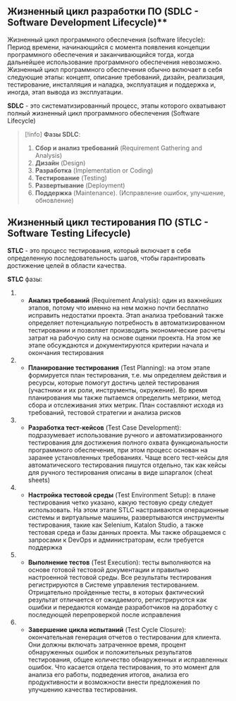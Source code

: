## **Жизненный цикл разработки ПО (SDLC - Software Development Lifecycle)****

Жизненный цикл программного обеспечения (software lifecycle): Период времени, начинающийся с момента появления концепции программного обеспечения и заканчивающийся тогда, когда дальнейшее использование программного обеспечения невозможно. Жизненный цикл программного обеспечения обычно включает в себя следующие этапы: концепт, описание требований, дизайн, реализация, тестирование, инсталляция и наладка, эксплуатация и поддержка и, иногда, этап вывода из эксплуатации.

**SDLC** - это систематизированный процесс, этапы которого охватывают полный жизненный цикл программного обеспечения (Software Lifecycle)

> [!info]
> **Фазы SDLC**: 
> 1. **Сбор и анализ требований** (Requirement Gathering and Analysis)
> 2. **Дизайн** (Design)
> 3. **Разработка** (Implementation or Coding)
> 4. **Тестирование** (Testing)
> 5. **Развертывание** (Deployment)
> 6. **Поддержка** (Maintenance). (Исправление ошибок, улучшение, обновление)


## **Жизненный цикл тестирования ПО (STLC - Software Testing Lifecycle)** 
**STLC** - это процесс тестирования, который включает в себя определенную последовательность шагов, чтобы гарантировать достижение целей в области качества.

**STLC** фазы:
1. - **Анализ требований** (Requirement Analysis): один из важнейших этапов, потому что именно на нем можно почти бесплатно исправить недостатки проекта. Этап анализа требований также определяет потенциальную потребность в автоматизированном тестировании и позволяет производить экономические расчеты затрат на рабочую силу на основе оценки проекта. На этом же этапе обсуждаются и документируются критерии начала и окончания тестирования
2. - **Планирование тестирования** (Test Planning): на этом этапе формируется план тестирования, т.е. мы определяем действия и ресурсы, которые помогут достичь целей тестирования (участники и их роли, инструменты, окружение). Во время планирования мы также пытаемся определить метрики, метод сбора и отслеживания этих метрик. План составляют исходя из требований, тестовой стратегии и анализа рисков
3. - **Разработка тест-кейсов** (Test Case Development): подразумевает использование ручного и автоматизированного тестирования для достижения полного охвата функциональности программного обеспечения, при этом процесс основан на заранее установленных требованиях. Чаще всего тест-кейсы для автоматического тестирования пишутся отдельно, так как кейсы для ручного тестирования описаны в виде шпаргалок (cheat sheets)
4. - **Настройка тестовой среды** (Test Environment Setup): в плане тестирования четко указано, какую тестовую среду следует использовать. На этом этапе STLC настраиваются операционные системы и виртуальные машины, развертываются инструменты тестирования, такие как Selenium, Katalon Studio, а также тестовая среда и базы данных проекта. Мы также обращаемся с запросами к DevOps и администраторам, если требуется поддержка
5. - **Выполнение тестов** (Test Execution): тесты выполняются на основе готовой тестовой документации и правильно настроенной тестовой среды. Все результаты тестирования регистрируются в Системе управления тестированием. Отрицательно пройденные тесты, в которых фактический результат отличается от ожидаемого, регистрируются как ошибки и передаются команде разработчиков на доработку с последующей перепроверкой после исправления
6. - **Завершение цикла испытаний** (Test Cycle Closure): окончательная генерация отчетов о тестировании для клиента. Они должны включать затраченное время, процент обнаруженных ошибок и положительных результатов тестирования, общее количество обнаруженных и исправленных ошибок. Что касается отдела тестирования, то это момент для анализа его работы, подведения итогов, анализа его продуктивности и возможности внести предложения по улучшению качества тестирования.
